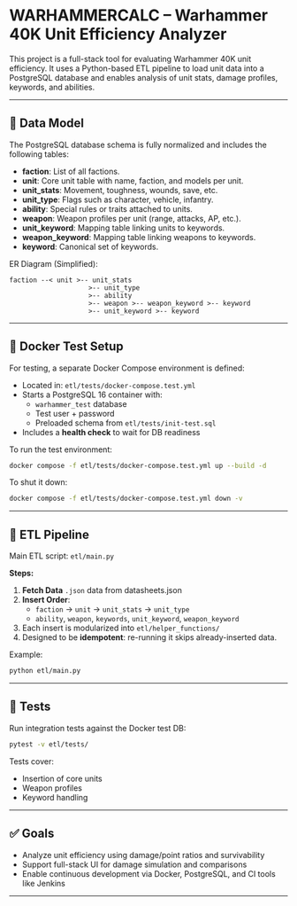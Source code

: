 # WARHAMMERCALC – Warhammer 40K Unit Efficiency Analyzer

This project is a full-stack tool for evaluating Warhammer 40K unit efficiency. It uses a Python-based ETL pipeline to load unit data into a PostgreSQL database and enables analysis of unit stats, damage profiles, keywords, and abilities.

---

## 🧱 Data Model

The PostgreSQL database schema is fully normalized and includes the following tables:

- **faction**: List of all factions.
- **unit**: Core unit table with name, faction, and models per unit.
- **unit_stats**: Movement, toughness, wounds, save, etc.
- **unit_type**: Flags such as character, vehicle, infantry.
- **ability**: Special rules or traits attached to units.
- **weapon**: Weapon profiles per unit (range, attacks, AP, etc.).
- **unit_keyword**: Mapping table linking units to keywords.
- **weapon_keyword**: Mapping table linking weapons to keywords.
- **keyword**: Canonical set of keywords.

ER Diagram (Simplified):
```
faction --< unit >-- unit_stats
                    >-- unit_type
                    >-- ability
                    >-- weapon >-- weapon_keyword >-- keyword
                    >-- unit_keyword >-- keyword
```

---

## 🐳 Docker Test Setup

For testing, a separate Docker Compose environment is defined:

- Located in: `etl/tests/docker-compose.test.yml`
- Starts a PostgreSQL 16 container with:
  - `warhammer_test` database
  - Test user + password
  - Preloaded schema from `etl/tests/init-test.sql`
- Includes a **health check** to wait for DB readiness

To run the test environment:

```bash
docker compose -f etl/tests/docker-compose.test.yml up --build -d
```

To shut it down:

```bash
docker compose -f etl/tests/docker-compose.test.yml down -v
```

---

## 🔄 ETL Pipeline

Main ETL script: `etl/main.py`

**Steps:**
1. **Fetch Data** `.json` data from datasheets.json
2. **Insert Order**:
   - `faction` → `unit` → `unit_stats` → `unit_type`
   - `ability`, `weapon`, `keywords`, `unit_keyword`, `weapon_keyword`
3. Each insert is modularized into `etl/helper_functions/`
4. Designed to be **idempotent**: re-running it skips already-inserted data.

Example:

```bash
python etl/main.py
```

---

## 🧪 Tests

Run integration tests against the Docker test DB:

```bash
pytest -v etl/tests/
```

Tests cover:
- Insertion of core units
- Weapon profiles
- Keyword handling


---

## ✅ Goals

- Analyze unit efficiency using damage/point ratios and survivability
- Support full-stack UI for damage simulation and comparisons
- Enable continuous development via Docker, PostgreSQL, and CI tools like Jenkins

---